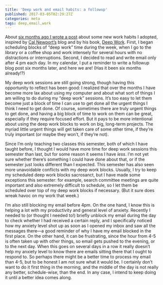```yaml
---
title: 'Deep work and email habits: a followup'
published: 2017-03-05T02:29:27Z
categories: meta
tags: deep,email,work
---
```


<p>About <a href="https://byorgey.wordpress.com/2016/09/02/deep-work-and-email-habits/">six months ago I wrote a post</a> about some new work habits I adopted, inspired by <a href="http://calnewport.com/">Cal Newport’s</a> blog and by his book, <a href="http://calnewport.com/books/deep-work/">Deep Work</a>. First, I began scheduling blocks of “deep work” time during the week, when I go to the library or a coffee shop and work intensely for several hours with no distractions or interruptions. Second, I decided to read and write email only after 4 pm each day. In my calendar, I put a reminder to write a followup blog post six months later, and here we are! (Has it been six months already!?)</p>
<p>My deep work sessions are still going strong, though having this opportunity to reflect has been good: I realized that over the months I have become more lax about using my computer and about what sort of things I am willing to do during my “deep work” sessions. It’s too easy to let them become just a block of time I can use to get done all the urgent things I think I need to get done. Of course, sometimes there are truly urgent things to get done, and having a big block of time to work on them can be great, especially if they require focused effort. But it pays to be more intentional about using the deep work blocks to work on big, long-term projects. The myriad little urgent things will get taken care of some other time, if they’re truly important (or maybe they won’t, if they’re not).</p>
<p>Since I’m only teaching two classes this semester, both of which I have taught before, I thought I would have more time for deep work sessions this semester than last, but for some reason it seems I have <em>less</em>. I’m not yet sure whether there’s something I could have done about that, or if the semester just looks different than I expected. This semester has also seen more unavoidable conflicts with my deep work blocks. Usually, I try to keep my scheduled deep work blocks sacrosanct, but I have made some exceptions this semester: for example, search committee meetings are quite important and also extremely difficult to schedule, so I let them be scheduled over top of my deep work blocks if necessary. (But it sure does wreak havoc on my work that week.)</p>
<p>I’m also still blocking my email before 4pm. On the one hand, I know this is helping a lot with my productivity and general level of anxiety. Recently I needed to (or thought I needed to!) briefly unblock my email during the day to check whether I had received a certain reply, and I specifically noticed how my anxiety level shot up as soon as I opened my inbox and saw all the messages there—a good reminder of why I have my email blocked in the first place. On the other hand, it can be frustrating, since the hour from 4-5 is often taken up with other things, so email gets pushed to the evening, or to the next day. When this goes on several days in a row it really doesn’t help my anxiety level to know there are emails sitting there that I ought to respond to. So perhaps there might be a better time to process my email than 4-5, but to be honest I am not sure what it would be. I certainly don’t want to do it first thing in the morning, and the middle of the day is not really any better, schedule-wise, than the end. In any case, I intend to keep doing it until a better idea comes along.</p>

